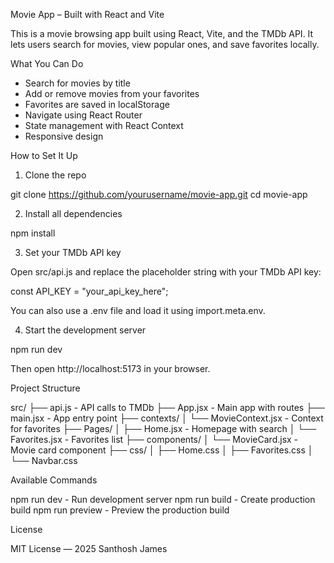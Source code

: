 Movie App – Built with React and Vite

This is a movie browsing app built using React, Vite, and the TMDb API. It lets users search for movies, view popular ones, and save favorites locally.

What You Can Do

- Search for movies by title
- Add or remove movies from your favorites
- Favorites are saved in localStorage
- Navigate using React Router
- State management with React Context
- Responsive design

How to Set It Up

1. Clone the repo

git clone https://github.com/yourusername/movie-app.git
cd movie-app

2. Install all dependencies

npm install

3. Set your TMDb API key

Open src/api.js and replace the placeholder string with your TMDb API key:

const API_KEY = "your_api_key_here";

You can also use a .env file and load it using import.meta.env.

4. Start the development server

npm run dev

Then open http://localhost:5173 in your browser.

Project Structure

src/
├── api.js                - API calls to TMDb
├── App.jsx               - Main app with routes
├── main.jsx              - App entry point
├── contexts/
│   └── MovieContext.jsx  - Context for favorites
├── Pages/
│   ├── Home.jsx          - Homepage with search
│   └── Favorites.jsx     - Favorites list
├── components/
│   └── MovieCard.jsx     - Movie card component
├── css/
│   ├── Home.css
│   ├── Favorites.css
│   └── Navbar.css

Available Commands

npm run dev     - Run development server
npm run build   - Create production build
npm run preview - Preview the production build

License

MIT License — 2025 Santhosh James